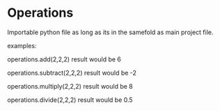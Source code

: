 # Operations
Importable python file as long as its in the samefold as main project file.

examples:

operations.add(2,2,2)
result would be 6

operations.subtract(2,2,2)
result would be -2

operations.multiply(2,2,2)
result would be 8

operations.divide(2,2,2)
result would be 0.5
